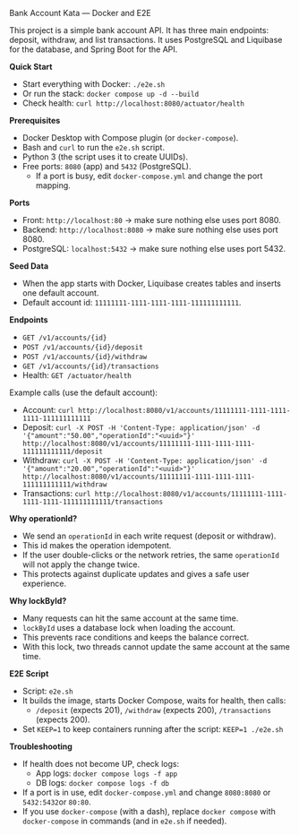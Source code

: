 Bank Account Kata — Docker and E2E

This project is a simple bank account API. It has three main endpoints: deposit, withdraw, and list transactions. It uses PostgreSQL and Liquibase for the database, and Spring Boot for the API.

**Quick Start**
- Start everything with Docker: `./e2e.sh`
- Or run the stack: `docker compose up -d --build`
- Check health: `curl http://localhost:8080/actuator/health`

**Prerequisites**
- Docker Desktop with Compose plugin (or `docker-compose`).
- Bash and `curl` to run the `e2e.sh` script.
- Python 3 (the script uses it to create UUIDs).
- Free ports: `8080` (app) and `5432` (PostgreSQL).
  - If a port is busy, edit `docker-compose.yml` and change the port mapping.

**Ports**
- Front: `http://localhost:80` → make sure nothing else uses port 8080.
- Backend: `http://localhost:8080` → make sure nothing else uses port 8080.
- PostgreSQL: `localhost:5432` → make sure nothing else uses port 5432.

**Seed Data**
- When the app starts with Docker, Liquibase creates tables and inserts one default account.
- Default account id: `11111111-1111-1111-1111-111111111111`.

**Endpoints**
- `GET /v1/accounts/{id}`
- `POST /v1/accounts/{id}/deposit`
- `POST /v1/accounts/{id}/withdraw`
- `GET /v1/accounts/{id}/transactions`
- Health: `GET /actuator/health`

Example calls (use the default account):
- Account: `curl http://localhost:8080/v1/accounts/11111111-1111-1111-1111-111111111111`
- Deposit: `curl -X POST -H 'Content-Type: application/json' -d '{"amount":"50.00","operationId":"<uuid>"}' http://localhost:8080/v1/accounts/11111111-1111-1111-1111-111111111111/deposit`
- Withdraw: `curl -X POST -H 'Content-Type: application/json' -d '{"amount":"20.00","operationId":"<uuid>"}' http://localhost:8080/v1/accounts/11111111-1111-1111-1111-111111111111/withdraw`
- Transactions: `curl http://localhost:8080/v1/accounts/11111111-1111-1111-1111-111111111111/transactions`

**Why operationId?**
- We send an `operationId` in each write request (deposit or withdraw).
- This id makes the operation idempotent.
- If the user double-clicks or the network retries, the same `operationId` will not apply the change twice.
- This protects against duplicate updates and gives a safe user experience.

**Why lockById?**
- Many requests can hit the same account at the same time.
- `lockById` uses a database lock when loading the account.
- This prevents race conditions and keeps the balance correct.
- With this lock, two threads cannot update the same account at the same time.

**E2E Script**
- Script: `e2e.sh`
- It builds the image, starts Docker Compose, waits for health, then calls:
  - `/deposit` (expects 201), `/withdraw` (expects 200), `/transactions` (expects 200).
- Set `KEEP=1` to keep containers running after the script: `KEEP=1 ./e2e.sh`

**Troubleshooting**
- If health does not become UP, check logs:
  - App logs: `docker compose logs -f app`
  - DB logs: `docker compose logs -f db`
- If a port is in use, edit `docker-compose.yml` and change `8080:8080` or `5432:5432`or `80:80`.
- If you use `docker-compose` (with a dash), replace `docker compose` with `docker-compose` in commands (and in `e2e.sh` if needed).


